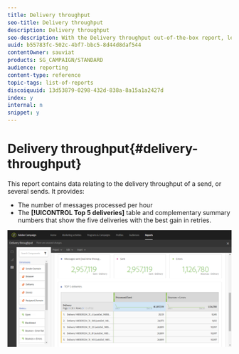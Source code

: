 ```yaml
---
title: Delivery throughput
seo-title: Delivery throughput
description: Delivery throughput
seo-description: With the Delivery throughput out-of-the-box report, learn about the success of your delivery.
uuid: b55783fc-502c-4bf7-bbc5-8d44d8daf544
contentOwner: sauviat
products: SG_CAMPAIGN/STANDARD
audience: reporting
content-type: reference
topic-tags: list-of-reports
discoiquuid: 13d53879-0298-432d-838a-8a15a1a2427d
index: y
internal: n
snippet: y
---
```


# Delivery throughput{#delivery-throughput}

This report contains data relating to the delivery throughput of a send, or several sends. It provides:

* The number of messages processed per hour
* The **[!UICONTROL Top 5 deliveries]** table and complementary summary numbers that show the five deliveries with the best gain in retries.

![](assets/delivery_reports_1.png)


